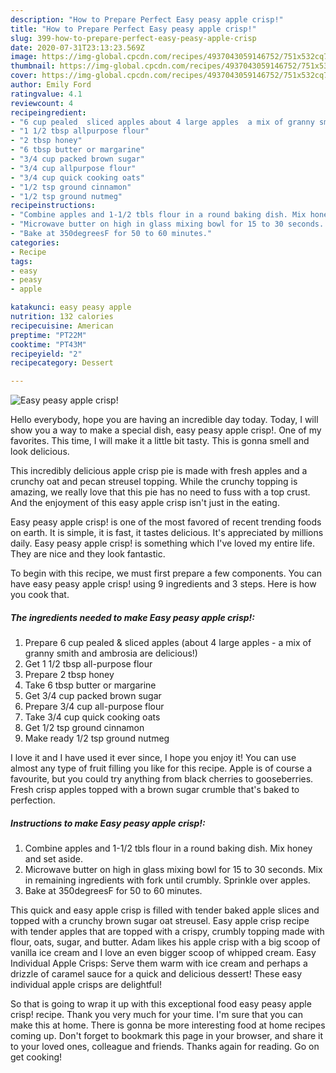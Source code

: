 ```yaml
---
description: "How to Prepare Perfect Easy peasy apple crisp!"
title: "How to Prepare Perfect Easy peasy apple crisp!"
slug: 399-how-to-prepare-perfect-easy-peasy-apple-crisp
date: 2020-07-31T23:13:23.569Z
image: https://img-global.cpcdn.com/recipes/4937043059146752/751x532cq70/easy-peasy-apple-crisp-recipe-main-photo.jpg
thumbnail: https://img-global.cpcdn.com/recipes/4937043059146752/751x532cq70/easy-peasy-apple-crisp-recipe-main-photo.jpg
cover: https://img-global.cpcdn.com/recipes/4937043059146752/751x532cq70/easy-peasy-apple-crisp-recipe-main-photo.jpg
author: Emily Ford
ratingvalue: 4.1
reviewcount: 4
recipeingredient:
- "6 cup pealed  sliced apples about 4 large apples  a mix of granny smith and ambrosia are delicious"
- "1 1/2 tbsp allpurpose flour"
- "2 tbsp honey"
- "6 tbsp butter or margarine"
- "3/4 cup packed brown sugar"
- "3/4 cup allpurpose flour"
- "3/4 cup quick cooking oats"
- "1/2 tsp ground cinnamon"
- "1/2 tsp ground nutmeg"
recipeinstructions:
- "Combine apples and 1-1/2 tbls flour in a round baking dish. Mix honey and set aside."
- "Microwave butter on high in glass mixing bowl for 15 to 30 seconds. Mix in remaining ingredients with fork until crumbly. Sprinkle over apples."
- "Bake at 350degreesF for 50 to 60 minutes."
categories:
- Recipe
tags:
- easy
- peasy
- apple

katakunci: easy peasy apple 
nutrition: 132 calories
recipecuisine: American
preptime: "PT22M"
cooktime: "PT43M"
recipeyield: "2"
recipecategory: Dessert

---
```



![Easy peasy apple crisp!](https://img-global.cpcdn.com/recipes/4937043059146752/751x532cq70/easy-peasy-apple-crisp-recipe-main-photo.jpg)

Hello everybody, hope you are having an incredible day today. Today, I will show you a way to make a special dish, easy peasy apple crisp!. One of my favorites. This time, I will make it a little bit tasty. This is gonna smell and look delicious.

This incredibly delicious apple crisp pie is made with fresh apples and a crunchy oat and pecan streusel topping. While the crunchy topping is amazing, we really love that this pie has no need to fuss with a top crust. And the enjoyment of this easy apple crisp isn&#39;t just in the eating.

Easy peasy apple crisp! is one of the most favored of recent trending foods on earth. It is simple, it is fast, it tastes delicious. It's appreciated by millions daily. Easy peasy apple crisp! is something which I've loved my entire life. They are nice and they look fantastic.


To begin with this recipe, we must first prepare a few components. You can have easy peasy apple crisp! using 9 ingredients and 3 steps. Here is how you cook that.

##### The ingredients needed to make Easy peasy apple crisp!:

1. Prepare 6 cup pealed &amp; sliced apples (about 4 large apples - a mix of granny smith and ambrosia are delicious!)
1. Get 1 1/2 tbsp all-purpose flour
1. Prepare 2 tbsp honey
1. Take 6 tbsp butter or margarine
1. Get 3/4 cup packed brown sugar
1. Prepare 3/4 cup all-purpose flour
1. Take 3/4 cup quick cooking oats
1. Get 1/2 tsp ground cinnamon
1. Make ready 1/2 tsp ground nutmeg


I love it and I have used it ever since, I hope you enjoy it! You can use almost any type of fruit filling you like for this recipe. Apple is of course a favourite, but you could try anything from black cherries to gooseberries. Fresh crisp apples topped with a brown sugar crumble that&#39;s baked to perfection. 

##### Instructions to make Easy peasy apple crisp!:

1. Combine apples and 1-1/2 tbls flour in a round baking dish. Mix honey and set aside.
1. Microwave butter on high in glass mixing bowl for 15 to 30 seconds. Mix in remaining ingredients with fork until crumbly. Sprinkle over apples.
1. Bake at 350degreesF for 50 to 60 minutes.


This quick and easy apple crisp is filled with tender baked apple slices and topped with a crunchy brown sugar oat streusel. Easy apple crisp recipe with tender apples that are topped with a crispy, crumbly topping made with flour, oats, sugar, and butter. Adam likes his apple crisp with a big scoop of vanilla ice cream and I love an even bigger scoop of whipped cream. Easy Individual Apple Crisps: Serve them warm with ice cream and perhaps a drizzle of caramel sauce for a quick and delicious dessert! These easy individual apple crisps are delightful! 

So that is going to wrap it up with this exceptional food easy peasy apple crisp! recipe. Thank you very much for your time. I'm sure that you can make this at home. There is gonna be more interesting food at home recipes coming up. Don't forget to bookmark this page in your browser, and share it to your loved ones, colleague and friends. Thanks again for reading. Go on get cooking!
